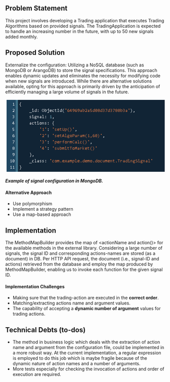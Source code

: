 ## Problem Statement
This project involves developing a Trading application that executes Trading Algorithms based on provided signals. The TradingApplication is expected to handle an increasing number in the future, with up to 50 new signals added monthly.

## Proposed Solution
Externalize the configuration: Utilizing a NoSQL database (such as MongoDB or ArangoDB) to store the signal specifications. This approach enables dynamic updates and eliminates the necessity for modifying code when new signals are introduced. While there are alternative solutions available, opting for this approach is primarily driven by the anticipation of efficiently managing a large volume of signals in the future.

![img.png](img.png)

**_Example of signal configuration in MongoDB._**

#### Alternative Approach
- Use polymorphism
- Implement a strategy pattern
- Use a map-based approach

## Implementation

The MethodMapBuilder provides the map of <actionName and action()> for the available methods in the external library.
Considering a large number of signals, the signal ID and corresponding actions-names are stored (as a document) in DB.
Per HTTP API request, the document (i.e., signal-ID and actions) retrieved from the database and employ the map produced by
MethodMapBuilder, enabling us to invoke each function for the given signal ID.

#### Implementation Challenges
- Making sure that the trading-action are executed in the **correct order**.
- Matching/extracting actions name and argument values.
- The capability of accepting a **dynamic number of argument** values for trading actions.

## Technical Debts (to-dos)
- The method in business logic which deals with the extraction of action name and argument from the configuration file, could be implemented in a more robust way. At the current implementation, a regular expression is employed to do this job which is maybe fragile because of the dynamic nature of action names and a number of arguments.
- More tests especially for checking the invocation of actions and order of execution are required.



